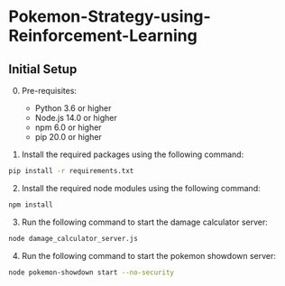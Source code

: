 # Pokemon-Strategy-using-Reinforcement-Learning

## Initial Setup

0. Pre-requisites:
    - Python 3.6 or higher
    - Node.js 14.0 or higher
    - npm 6.0 or higher
    - pip 20.0 or higher

1. Install the required packages using the following command:
```sh 
pip install -r requirements.txt
```
2. Install the required node modules using the following command:
```sh
npm install 
```
3. Run the following command to start the damage calculator server:
```sh
node damage_calculator_server.js
```

4. Run the following command to start the pokemon showdown server:
```sh
node pokemon-showdown start --no-security
```


